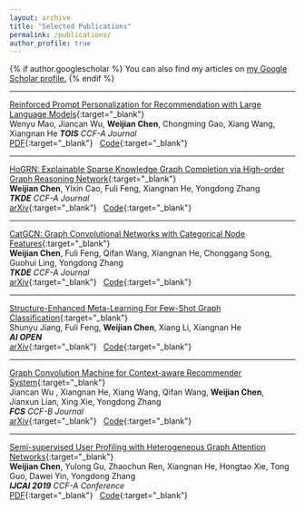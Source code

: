 ```yaml
---
layout: archive
title: "Selected Publications"
permalink: /publications/
author_profile: true
---
```


{% if author.googlescholar %}
  You can also find my articles on <u><a href="{{author.googlescholar}}">my Google Scholar profile</a>.</u>
{% endif %}

<!-- {% include base_path %}

{% for post in site.publications reversed %}
  {% include archive-single.html %}
{% endfor %} -->
---
<!-- <span style="color:red;">[NEW] </span> -->

[Reinforced Prompt Personalization for Recommendation with Large Language Models](https://dl.acm.org/doi/abs/10.1145/3716320){:target="_blank"}   
Wenyu Mao, Jiancan Wu, **Weijian Chen**, Chongming Gao, Xiang Wang, Xiangnan He
***TOIS***    *CCF-A Journal*  
[PDF](https://dl.acm.org/doi/pdf/10.1145/3716320){:target="_blank"}&nbsp;&nbsp;  [Code](https://github.com/maowenyu-11/RPP){:target="_blank"}

---

[HoGRN: Explainable Sparse Knowledge Graph Completion via High-order Graph Reasoning Network](https://ieeexplore.ieee.org/document/10598393){:target="_blank"}   
**Weijian Chen**, Yixin Cao, Fuli Feng, Xiangnan He, Yongdong Zhang  
***TKDE***    *CCF-A Journal*  
[arXiv](https://arxiv.org/abs/2207.07503){:target="_blank"}&nbsp;&nbsp;  [Code](https://github.com/TachiChan/HoGRN){:target="_blank"}

---

[CatGCN: Graph Convolutional Networks with Categorical Node Features](https://ieeexplore.ieee.org/document/9647902){:target="_blank"}   
**Weijian Chen**, Fuli Feng, Qifan Wang, Xiangnan He, Chonggang Song, Guohui Ling, Yongdong Zhang  
***TKDE***    *CCF-A Journal*  
[arXiv](https://arxiv.org/abs/2009.05303){:target="_blank"}&nbsp;&nbsp;  [Code](https://github.com/TachiChan/CatGCN){:target="_blank"}

---

[Structure-Enhanced Meta-Learning For Few-Shot Graph Classification](https://www.sciencedirect.com/science/article/pii/S266665102100022X){:target="_blank"}   
Shunyu Jiang, Fuli Feng, **Weijian Chen**, Xiang Li, Xiangnan He  
***AI OPEN***  
[arXiv](https://arxiv.org/abs/2103.03547){:target="_blank"}&nbsp;&nbsp;  [Code](https://github.com/jiangshunyu/SMF-GIN){:target="_blank"}

---

[Graph Convolution Machine for Context-aware Recommender System](https://journal.hep.com.cn/fcs/EN/10.1007/s11704-021-0261-8){:target="_blank"}   
Jiancan Wu , Xiangnan He, Xiang Wang, Qifan Wang, **Weijian Chen**, Jianxun Lian, Xing Xie, Yongdong Zhang  
***FCS***    *CCF-B Journal*  
[arXiv](https://arxiv.org/abs/2001.11402){:target="_blank"}&nbsp;&nbsp;  [Code](https://github.com/wujcan/GCM){:target="_blank"}

---

[Semi-supervised User Profiling with Heterogeneous Graph Attention Networks](https://www.ijcai.org/proceedings/2019/0293){:target="_blank"}   
**Weijian Chen**, Yulong Gu, Zhaochun Ren, Xiangnan He, Hongtao Xie, Tong Guo, Dawei Yin, Yongdong Zhang  
***IJCAI 2019***    *CCF-A Conference*  
[PDF](https://www.ijcai.org/proceedings/2019/0293.pdf){:target="_blank"}&nbsp;&nbsp;  [Code](https://github.com/TachiChan/IJCAI2019_HGAT){:target="_blank"}
